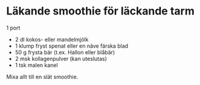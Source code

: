 # Läkande smoothie för läckande tarm

1 port

 - 2 dl kokos- eller mandelmjölk
 - 1 klump fryst spenat eller en näve färska blad
 - 50 g frysta bär (t.ex. Hallon eller blåbär)
 - 2 msk kollagenpulver (kan uteslutas)
 - 1 tsk malen kanel

Mixa allt till en slät smoothie.